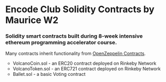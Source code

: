 <h1>Encode Club Solidity Contracts by Maurice W2</h1>

<h3>Solidity smart contracts built during 8-week intensive ethereum programming accelerator course.</h3>

<p>Many contracts inherit functionality from 
<a href="https://github.com/OpenZeppelin/openzeppelin-contracts/tree/master/contracts">OpenZeppelin Contracts</a>.</p>

<ul style="list-style-type:circle;">
    <li> VolcanoCoin.sol - an ERC20 contract deployed on Rinkeby Network </li>
    <li> VolcanoToken.sol - an ERC721 contract deployed on Rinkeby Network </li>
    <li> Ballet.sol - a basic Voting contract </li>
</ul>
